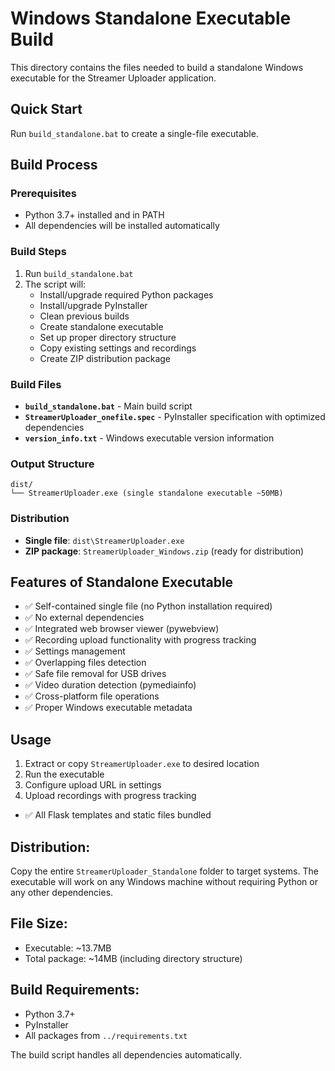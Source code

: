 # Windows Standalone Executable Build

This directory contains the files needed to build a standalone Windows executable for the Streamer Uploader application.

## Quick Start

Run `build_standalone.bat` to create a single-file executable.

## Build Process

### Prerequisites
- Python 3.7+ installed and in PATH
- All dependencies will be installed automatically

### Build Steps
1. Run `build_standalone.bat`
2. The script will:
   - Install/upgrade required Python packages
   - Install/upgrade PyInstaller
   - Clean previous builds
   - Create standalone executable
   - Set up proper directory structure
   - Copy existing settings and recordings
   - Create ZIP distribution package

### Build Files
- **`build_standalone.bat`** - Main build script
- **`StreamerUploader_onefile.spec`** - PyInstaller specification with optimized dependencies
- **`version_info.txt`** - Windows executable version information

### Output Structure
```
dist/
└── StreamerUploader.exe (single standalone executable ~50MB)
```

### Distribution
- **Single file**: `dist\StreamerUploader.exe`
- **ZIP package**: `StreamerUploader_Windows.zip` (ready for distribution)

## Features of Standalone Executable
- ✅ Self-contained single file (no Python installation required)
- ✅ No external dependencies
- ✅ Integrated web browser viewer (pywebview)
- ✅ Recording upload functionality with progress tracking
- ✅ Settings management
- ✅ Overlapping files detection
- ✅ Safe file removal for USB drives
- ✅ Video duration detection (pymediainfo)
- ✅ Cross-platform file operations
- ✅ Proper Windows executable metadata

## Usage
1. Extract or copy `StreamerUploader.exe` to desired location
2. Run the executable
3. Configure upload URL in settings
4. Upload recordings with progress tracking
- ✅ All Flask templates and static files bundled

## Distribution:
Copy the entire `StreamerUploader_Standalone` folder to target systems. The executable will work on any Windows machine without requiring Python or any other dependencies.

## File Size:
- Executable: ~13.7MB
- Total package: ~14MB (including directory structure)

## Build Requirements:
- Python 3.7+
- PyInstaller
- All packages from `../requirements.txt`

The build script handles all dependencies automatically.
